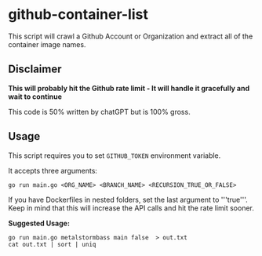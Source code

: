 # github-container-list

This script will crawl a Github Account or Organization and extract all of the container image names.

## Disclaimer

<b> This will probably hit the Github rate limit - It will handle it gracefully and wait to continue </b>

This code is 50% written by chatGPT but is 100% gross.

## Usage

This script requires you to set ```GITHUB_TOKEN``` environment variable.

It accepts three arguments:

```
go run main.go <ORG_NAME> <BRANCH_NAME> <RECURSION_TRUE_OR_FALSE>
```

If you have Dockerfiles in nested folders, set the last argument to '''true'''. Keep in mind that this will increase the API calls and hit the rate limit sooner.

<b> Suggested Usage: </B>
```
go run main.go metalstormbass main false  > out.txt
cat out.txt | sort | uniq
```

